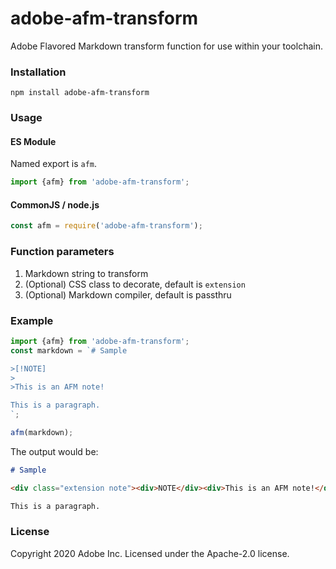 # adobe-afm-transform
Adobe Flavored Markdown transform function for use within your toolchain.

### Installation
`npm install adobe-afm-transform`

### Usage
#### ES Module
Named export is `afm`.

```javascript
import {afm} from 'adobe-afm-transform';
```

#### CommonJS / node.js
```javascript
const afm = require('adobe-afm-transform');
```

### Function parameters
1. Markdown string to transform
1. (Optional) CSS class to decorate, default is `extension`
1. (Optional) Markdown compiler, default is passthru

### Example
```js
import {afm} from 'adobe-afm-transform';
const markdown = `# Sample

>[!NOTE]
>
>This is an AFM note!

This is a paragraph.
`;

afm(markdown);
```

The output would be:
```markdown
# Sample

<div class="extension note"><div>NOTE</div><div>This is an AFM note!</div></div>\n' +

This is a paragraph.
```

### License
Copyright 2020 Adobe Inc.
Licensed under the Apache-2.0 license.